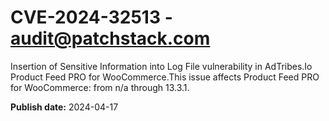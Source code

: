 # CVE-2024-32513 - audit@patchstack.com

Insertion of Sensitive Information into Log File vulnerability in AdTribes.Io Product Feed PRO for WooCommerce.This issue affects Product Feed PRO for WooCommerce: from n/a through 13.3.1.



**Publish date:** 2024-04-17
